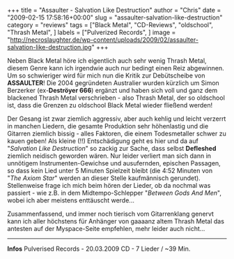 +++
title = "Assaulter - Salvation Like Destruction"
author = "Chris"
date = "2009-02-15 17:58:16+00:00"
slug = "assaulter-salvation-like-destruction"
category = "reviews"
tags = ["Black Metal", "CD-Reviews", "oldschool", "Thrash Metal", ]
labels = ["Pulverized Records", ]
image = "http://necroslaughter.de/wp-content/uploads/2009/02/assaulter-salvation-like-destruction.jpg"
+++


Neben Black Metal höre ich eigentlich auch sehr wenig Thrash Metal, diesem Genre kann ich irgendwie auch nur bedingt einen Reiz abgewinnen. Um so schwieriger wird für mich nun die Kritik zur Debütscheibe von **ASSAULTER**! Die 2004 gegründeten Australier wurden kürzlich um Simon Berzerker (ex-**Deströyer 666**) ergänzt und haben sich voll und ganz dem blackened Thrash Metal verschrieben - also Thrash Metal, der so oldschool ist, dass die Grenzen zu oldschool Black Metal wieder fließend werden!

Der Gesang ist zwar ziemlich aggressiv, aber auch kehlig und leicht verzerrt in manchen Liedern, die gesamte Produktion sehr höhenlastig und die Gitarren ziemlich bissig - alles Faktoren, die einem Todesmetaller schwer zu kauen geben! Als kleine (!!) Entschädigung geht es hier und da auf "_Salvation Like Destruction_" so zackig zur Sache, dass selbst **Defleshed** ziemlich neidisch geworden wären. Nur leider verliert man sich dann in unnötigem Instrumenten-Gewichse und ausufernden, epischen Passagen, so dass kein Lied unter 5 Minuten Spielzeit bleibt (die 4:52 Minuten von "_The Axiom Star_" werden an dieser Stelle kaufmännisch gerundet).
Stellenweise frage ich mich beim hören der Lieder, ob da nochmal was passiert - wie z.B. in dem Midtempo-Schlepper "_Between Gods And Men_", wobei ich aber meistens enttäuscht werde...

Zusammenfassend, und immer noch tierisch vom Gitarrenklang genervt kann ich aller höchstens für Anhänger von gaaaanz altem Thrash Metal das antesten auf der Myspace-Seite empfehlen, mehr leider auch nicht...





---
**Infos**
Pulverised Records - 20.03.2009
CD - 7 Lieder / ~39 Min.
